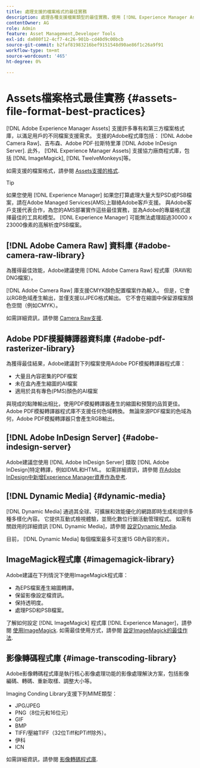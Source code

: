 ```yaml
---
title: 處理支援的檔案格式的最佳實務
description: 處理各種支援檔案類型的最佳實務，使用 [!DNL Experience Manager Assets].
contentOwner: AG
role: Admin
feature: Asset Management,Developer Tools
exl-id: da080f12-4cf7-4c26-901b-cd40d9c00bcb
source-git-commit: b2faf81983216bef9151548d90ae86f1c26a9f91
workflow-type: tm+mt
source-wordcount: '465'
ht-degree: 0%

---
```


# Assets檔案格式最佳實務 {#assets-file-format-best-practices}

[!DNL Adobe Experience Manager Assets] 支援許多專有和第三方檔案格式庫，以滿足用戶的不同檔案支援需求。 支援的Adobe程式庫包括： [!DNL Adobe Camera Raw]、吉布森、Adobe PDF·拉斯特里澤 [!DNL Adobe InDesign Server]. 此外， [!DNL Experience Manager Assets] 支援協力廠商程式庫，包括 [!DNL ImageMagick], [!DNL TwelveMonkeys]等。

如需支援的檔案格式，請參閱 [Assets支援的格式](/help/assets/assets-formats.md).

>[!TIP]
>
>如果您使用 [!DNL Experience Manager] 如果您打算處理大量大型PSD或PSB檔案，請在Adobe Managed Services(AMS)上聯絡Adobe客戶支援。 與Adobe客戶支援代表合作，為您的AMS部署實作這些最佳實務，並為Adobe的專屬格式選擇最佳的工具和模型。 [!DNL Experience Manager] 可能無法處理超過30000 x 23000像素的高解析度PSB檔案。

## [!DNL Adobe Camera Raw] 資料庫 {#adobe-camera-raw-library}

為獲得最佳效能，Adobe建議使用 [!DNL Adobe Camera Raw] 程式庫（RAW和DNG檔案）。

[!DNL Adobe Camera Raw] 庫支援CMYK顏色配置檔案作為輸入。 但是，它會以RGB色域產生輸出，並僅支援以JPEG格式輸出。 它不會在縮圖中保留源檔案顏色空間（例如CMYK）。

如需詳細資訊，請參閱 [Camera Raw支援](/help/assets/camera-raw.md).

## Adobe PDF模擬轉譯器資料庫 {#adobe-pdf-rasterizer-library}

為獲得最佳結果，Adobe建議對下列檔案使用Adobe PDF模擬轉譯器程式庫：

* 大量且內容密集的PDF檔案
* 未在盒內產生縮圖的AI檔案
* 適用於具有專色(PMS)顏色的AI檔案

與現成的點陣輸出相比，使用PDF模擬轉譯器產生的縮圖和預覽的品質更佳。 Adobe PDF模擬轉譯器程式庫不支援任何色域轉換。 無論來源PDF檔案的色域為何，Adobe PDF模擬轉譯器只會產生RGB輸出。

## [!DNL Adobe InDesign Server] {#adobe-indesign-server}

Adobe建議您使用 [!DNL Adobe InDesign Server] 擷取 [!DNL Adobe InDesign]特定轉譯，例如IDML和HTML。 如需詳細資訊，請參閱 [在Adobe InDesign中新增Experience Manager資產作為參考](/help/assets/managing-linked-subassets.md#refai).

## [!DNL Dynamic Media] {#dynamic-media}

[!DNL Dynamic Media] 通過其全球、可擴展和效能優化的網路即時生成和提供多種多樣化內容。 它提供互動式檢視體驗，並簡化數位行銷活動管理程式。 如需有關啟用的詳細資訊 [!DNL Dynamic Media]，請參閱 [設定Dynamic Media](/help/assets/config-dynamic.md).

目前， [!DNL Dynamic Media] 每個檔案最多可支援15 GB內容的影片。

## ImageMagick程式庫 {#imagemagick-library}

Adobe建議在下列情況下使用ImageMagick程式庫：

* 為EPS檔案產生縮圖轉譯。
* 保留影像設定檔資訊。
* 保持透明度。
* 處理PSD和PSB檔案。

了解如何設定 [!DNL ImageMagick] 程式庫 [!DNL Experience Manager]，請參閱 [使用ImageMagick](/help/assets/media-handlers.md#an-example-using-imagemagick). 如需最佳使用方式，請參閱 [設定ImageMagick的最佳作法](/help/assets/best-practices-for-imagemagick.md).

## 影像轉碼程式庫 {#image-transcoding-library}

Adobe影像轉碼程式庫是執行核心影像處理功能的影像處理解決方案，包括影像編碼、轉碼、重新取樣、調整大小等。

Imaging Conding Library支援下列MIME類型：

* JPG/JPEG
* PNG（8位元和16位元）
* GIF
* BMP
* TIFF/壓縮TIFF（32位Tiff和PTiff除外）。
* 伊科
* ICN

如需詳細資訊，請參閱 [影像轉碼程式庫](/help/assets/imaging-transcoding-library.md).
